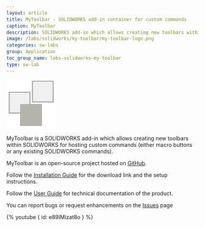 ```yaml
---
layout: article
title: MyToolbar - SOLIDWORKS add-in container for custom commands
caption: MyToolbar
description: SOLIDWORKS add-in which allows creating new toolbars within SOLIDWORKS for hosting custom commands (either macro buttons or any existing SOLIDWORKS commands)
image: /labs/solidworks/my-toolbar/my-toolbar-logo.png
categories: sw-labs
group: Application
toc_group_name: labs-solidworks-my-toolbar
type: sw-lab
---
```

![MyToolbar Logo](my-toolbar-logo.png)

MyToolbar is a SOLIDWORKS add-in which allows creating new toolbars within SOLIDWORKS for hosting custom commands (either macro buttons or any existing SOLIDWORKS commands).

MyToolbar is an open-source project hosted on [GitHub](https://github.com/codestackdev/my-toolbar).

Follow the [Installation Guide](/labs/solidworks/my-toolbar/installation) for the download link and the setup instructions.

Follow the [User Guide](/labs/solidworks/my-toolbar/user-guide) for technical documentation of the product.

You can report bugs or request enhancements on the [Issues](/labs/solidworks/my-toolbar/issues) page

{% youtube { id: e89IMizat8o } %}